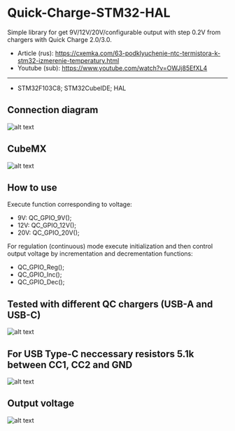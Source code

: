 # Quick-Charge-STM32-HAL
Simple library for get 9V/12V/20V/configurable output with step 0.2V from chargers with Quick Charge 2.0/3.0.
* Article (rus): https://cxemka.com/63-podklyuchenie-ntc-termistora-k-stm32-izmerenie-temperatury.html
* Youtube (sub): https://www.youtube.com/watch?v=OWJj85EfXL4
___
* STM32F103C8; STM32CubeIDE; HAL
 ## Connection diagram
  ![alt text](https://cxemka.com/upload/art/qc/g/quick_charge_connection_diagram.svg)
 ## CubeMX
  ![alt text](https://cxemka.com/upload/art/qc/g/cube_cnf_qc.png)
 ## How to use
 Execute function corresponding to voltage:
 * 9V: QC_GPIO_9V();
 * 12V: QC_GPIO_12V();
 * 20V: QC_GPIO_20V();
 
 For regulation (continuous) mode execute initialization and then control output voltage by incrementation and decrementation functions:
 * QC_GPIO_Reg();
 * QC_GPIO_Inc();
 * QC_GPIO_Dec();
 ## Tested with different QC chargers (USB-A and USB-C)
 ![alt text](https://cxemka.com/upload/art/mini_usb_ttl/chargers_qc.jpg)
 ## For USB Type-C neccessary resistors 5.1k between CC1, CC2 and GND
 ![alt text](https://cxemka.com/upload/art/qc/h/5100.svg)
 ## Output voltage
  ![alt text](https://cxemka.com/upload/art/qc/g/200mv_step_regulation_quick_charge.jpg)
